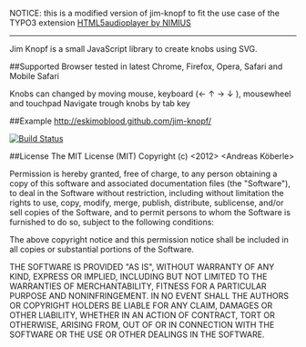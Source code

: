 NOTICE: this is a modified version of jim-knopf to fit the use case of the TYPO3 extension [HTML5audioplayer by NIMIUS](https://github.com/nimius/TYPO3.EXT.HTML5-Audio-Player)

---

Jim Knopf is a small JavaScript library to create knobs using SVG.

##Supported Browser
tested in latest Chrome, Firefox, Opera, Safari and Mobile Safari

Knobs can changed by moving mouse, keyboard (← ↑ → ↓ ),  mousewheel and  touchpad
Navigate trough knobs by tab key

##Example
http://eskimoblood.github.com/jim-knopf/

[![Build Status](https://secure.travis-ci.org/eskimoblood/jim-knopf.png?branch=master)](https://travis-ci.org/eskimoblood/jim-knopf)

##License
The MIT License (MIT)
Copyright (c) <2012> <Andreas Köberle>

Permission is hereby granted, free of charge, to any person obtaining a copy of this software and associated documentation files (the "Software"), to deal in the Software without restriction, including without limitation the rights to use, copy, modify, merge, publish, distribute, sublicense, and/or sell copies of the Software, and to permit persons to whom the Software is furnished to do so, subject to the following conditions:

The above copyright notice and this permission notice shall be included in all copies or substantial portions of the Software.

THE SOFTWARE IS PROVIDED "AS IS", WITHOUT WARRANTY OF ANY KIND, EXPRESS OR IMPLIED, INCLUDING BUT NOT LIMITED TO THE WARRANTIES OF MERCHANTABILITY, FITNESS FOR A PARTICULAR PURPOSE AND NONINFRINGEMENT. IN NO EVENT SHALL THE AUTHORS OR COPYRIGHT HOLDERS BE LIABLE FOR ANY CLAIM, DAMAGES OR OTHER LIABILITY, WHETHER IN AN ACTION OF CONTRACT, TORT OR OTHERWISE, ARISING FROM, OUT OF OR IN CONNECTION WITH THE SOFTWARE OR THE USE OR OTHER DEALINGS IN THE SOFTWARE.

